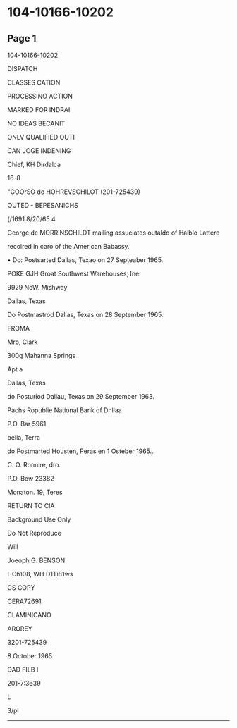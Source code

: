 # 104-10166-10202

## Page 1

104-10166-10202

DISPATCH

CLASSES CATION

PROCESSINO ACTION

MARKED FOR INDRAI

NO IDEAS BECANIT

ONLV QUALIFIED OUTI

CAN JOGE INDENING

Chief, KH Dirdalca

16-8

"COOrSO do HOHREVSCHILOT (201-725439)

OUTED - BEPESANICHS

(/1691 8/20/65 4

George de MORRINSCHILDT mailing assuciates outaldo of Haiblo Lattere

recoired in caro of the American Babassy.

• Do: Postsarted Dallas, Texao on 27 Septeaber 1965.

POKE GJH Groat Southwest Warehouses, Ine.

9929 NoW. Mishway

Dallas, Texas

Do Postmastrod Dallas, Texas on 28 September 1965.

FROMA

Mro, Clark

300g Mahanna Springs

Apt a

Dallas, Texas

do Posturiod Dallau, Texas on 29 September 1963.

Pachs Ropublie National Bank of Dnllaa

P.O. Bar 5961

bella, Terra

do Postmarted Housten, Peras en 1 Osteber 1965..

C. O. Ronnire, dro.

P.O. Bow 23382

Monaton. 19, Teres

RETURN TO CIA

Background Use Only

Do Not Reproduce

Will

Joeoph G. BENSON

I-Ch108, WH D1Ti81ws

CS COPY

CERA72691

CLAMINICANO

AROREY

3201-725439

8 October 1965

DAD FILB I

201-7:3639

L

3/pl

---

